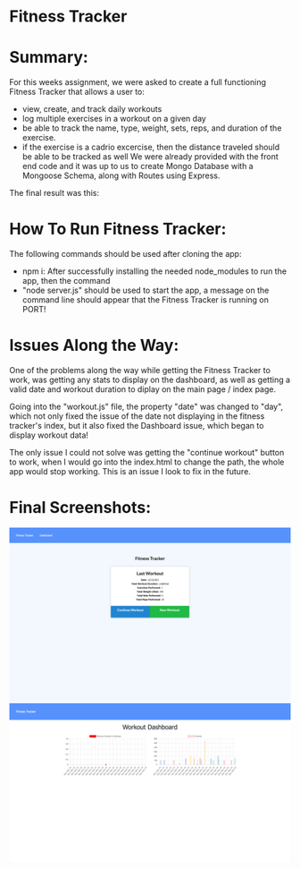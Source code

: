 # Fitness Tracker 

# Summary: 
For this weeks assignment, we were asked to create a full functioning Fitness Tracker that allows a user to: 
* view, create, and track daily workouts
* log multiple exercises in a workout on a given day
* be able to track the name, type, weight, sets, reps, and duration of the exercise.
* if the exercise is a cadrio excercise, then the distance traveled should be able to be tracked as well
We were already provided with the front end code and it was up to us to create Mongo Database with a Mongoose Schema, along with Routes using Express. 

The final result was this: 

# How To Run Fitness Tracker:
The following commands should be used after cloning the app: 
* npm i: After successfully installing the needed node_modules to run the app, then the command
* "node server.js" should be used to start the app, a message on the command line should appear that the Fitness Tracker is running on PORT!

# Issues Along the Way: 
One of the problems along the way while getting the Fitness Tracker to work, was getting any stats to display on the dashboard, as well as getting a valid date and workout duration to diplay on the main page / index page.

Going into the "workout.js" file, the property "date" was changed to "day", which not only fixed the issue of the date not displaying in the fitness tracker's index, but it also fixed the Dashboard issue, which began to display workout data!

The only issue I could not solve was getting the "continue workout" button to work, when I would go into the index.html to change the path, the whole app would stop working. This is an issue I look to fix in the future.

# Final Screenshots: 

<img src= '/screenshots/homePage.png'>

<img src= '/screenshots/dashboard.png'>